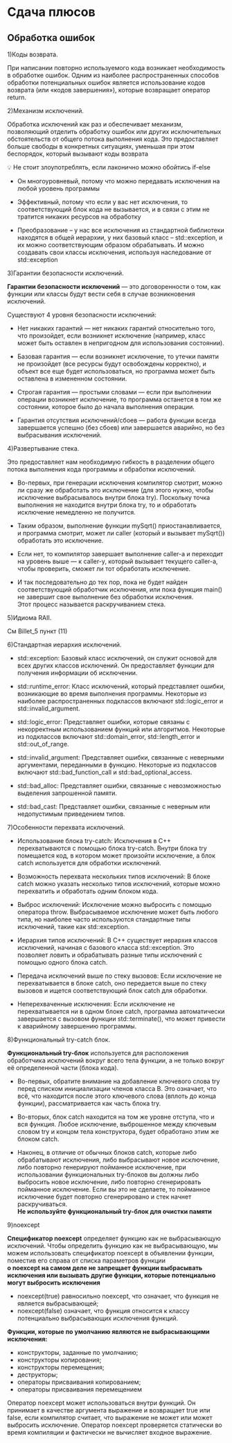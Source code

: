 # Сдача плюсов  

## Обработка ошибок  

1)Коды возврата.  

При написании повторно используемого кода возникает необходимость в обработке ошибок. Одним из наиболее распространенных способов обработки потенциальных ошибок является использование кодов возврата (или «кодов завершения»), которые возвращает оператор return.  

2)Механизм исключений.  

Обработка исключений как раз и обеспечивает механизм, позволяющий отделить обработку ошибок или других исключительных обстоятельств от общего потока выполнения кода. Это предоставляет больше свободы в конкретных ситуациях, уменьшая при этом беспорядок, который вызывают коды возврата  

💡 Не стоит злоупотреблять, если лаконично можно обойтись if-else  

+ Он многоуровневый, потому что можно передавать исключения на любой уровень программы  

+ Эффективный, потому что если у вас нет исключения, то соответствующий блок кода не вызывается, и в
связи с этим не тратится никаких ресурсов на обработку  

+ Преобразование – у нас все исключения из стандартной библиотеки находятся в общей иерархии, у них
базовый класс – std::exception, и их можно соответствующим образом обрабатывать. И можно создавать
свои классы исключения, используя наследование от std::exception  
  
3)Гарантии безопасности исключений.  

**Гарантии безопасности исключений** — это договоренности о том, как функции или классы будут вести себя в случае возникновения исключений.  

Существуют 4 уровня безопасности исключений:  

+ Нет никаких гарантий — нет никаких гарантий относительно того, что произойдет, если возникнет исключение (например, класс может быть оставлен в непригодном для использования состоянии).  

+ Базовая гарантия — если возникнет исключение, то утечки памяти не произойдет (все ресурсы будут освобождены корректно), и объект все еще будет использоваться, но программа может быть оставлена в измененном состоянии.  

+ Строгая гарантия — простыми словами — если при выполнении операции возникнет исключение, то программа останется в том же состоянии, которое было до начала выполнения операции.  

+ Гарантия отсутствия исключений/сбоев — работа функции всегда завершается успешно (без сбоев) или завершается аварийно, но без выбрасывания исключений.  

4)Развертывание стека.  

Это предоставляет нам необходимую гибкость в разделении общего потока выполнения кода программы и обработки исключений.  

+ Во-первых, при генерации исключения компилятор смотрит, можно ли сразу же обработать это исключение (для этого нужно, чтобы исключение выбрасывалось внутри блока try). Поскольку точка выполнения не находится внутри блока try, то и обработать исключение немедленно не получится.  
+ Таким образом, выполнение функции mySqrt() приостанавливается, и программа смотрит, может ли caller (который и вызывает mySqrt()) обработать это исключение.  

+ Если нет, то компилятор завершает выполнение caller-а и переходит на уровень выше — к caller-у, который вызывает текущего caller-а, чтобы проверить, сможет ли тот обработать исключение.  

+ И так последовательно до тех пор, пока не будет найден соответствующий обработчик исключения, или пока функция main() не завершит свое выполнение без обработки исключения.  
Этот процесс называется раскручиванием стека.  

5)Идиома RAII.  

См Billet_5 пункт (11)  

6)Стандартная иерархия исключений.  

+ std::exception: Базовый класс исключений, он служит основой для всех других классов исключений. Он предоставляет функции для получения информации об исключении.  

+ std::runtime_error: Класс исключений, который представляет ошибки, возникающие во время выполнения программы. Некоторые из наиболее распространенных подклассов включают std::logic_error и std::invalid_argument.  

+ std::logic_error: Представляет ошибки, которые связаны с некорректным использованием функций или алгоритмов. Некоторые из подклассов включают std::domain_error, std::length_error и std::out_of_range.  

+ std::invalid_argument: Представляет ошибки, связанные с неверными аргументами, переданными в функцию. Некоторые из подклассов включают std::bad_function_call и std::bad_optional_access.  

+ std::bad_alloc: Представляет ошибки, связанные с невозможностью выделения запрошенной памяти.  

+ std::bad_cast: Представляет ошибки, связанные с неверным или недопустимым приведением типов.  

7)Особенности перехвата исключений.  

+ Использование блока try-catch: Исключения в C++ перехватываются с помощью блока try-catch. Внутри блока try помещается код, в котором может произойти исключение, а блок catch используется для обработки исключений.  

+ Возможность перехвата нескольких типов исключений: В блоке catch можно указать несколько типов исключений, которые можно перехватить и обработать одним блоком кода.  

+ Выброс исключений: Исключение можно выбросить с помощью оператора throw. Выбрасываемое исключение может быть любого типа, но наиболее часто используются стандартные типы исключений, такие как std::exception.  

+ Иерархия типов исключений: В C++ существует иерархия классов исключений, начиная с базового класса std::exception. Это позволяет ловить и обрабатывать разные типы исключений с помощью одного блока catch.  

+ Передача исключений выше по стеку вызовов: Если исключение не перехватывается в блоке catch, оно передается выше по стеку вызовов и ищется соответствующий блок catch для обработки.  

+ Неперехваченные исключения: Если исключение не перехватывается ни в одном блоке catch, программа автоматически завершается с вызовом функции std::terminate(), что может привести к аварийному завершению программы.  

8)Функциональный try-catch блок.  

**Функциональный try-блок** используется для расположения обработчика исключений вокруг всего тела функции, а не только вокруг её определенной части (блока кода).  

+ Во-первых, обратите внимание на добавление ключевого слова try перед списком инициализации членов класса B. Это означает, что всё, что находится после этого ключевого слова (вплоть до конца функции), рассматривается как часть блока try.  

+ Во-вторых, блок catch находится на том же уровне отступа, что и вся функция. Любое исключение, выброшенное между ключевым словом try и концом тела конструктора, будет обработано этим же блоком catch.  

+ Наконец, в отличие от обычных блоков catch, которые либо обрабатывают исключения, либо выбрасывают новое исключение, либо повторно генерируют пойманное исключение, при использовании функциональных try-блоков вы должны либо выбросить новое исключение, либо повторно сгенерировать пойманное исключение. Если вы это не сделаете, то пойманное исключение будет повторно сгенерировано и стек начнет раскручиваться.  
**Не используйте функциональный try-блок для очистки памяти**  

9)noexcept  

**Спецификатор noexcept** определяет функцию как не выбрасывающую исключений. Чтобы определить функцию как не выбрасывающую, мы можем использовать спецификатор noexcept в объявлении функции, поместив его справа от списка параметров функции  
**о noexcept на самом деле не запрещает функции выбрасывать исключения или вызывать другие функции, которые потенциально могут выбросить исключения**  

+ noexcept(true) равносильно noexcept, что означает, что функция не является выбрасывающей;  
+ noexcept(false) означает, что функция относится к классу потенциально выбрасывающих исключения функций.  

**Функции, которые по умолчанию являются не выбрасывающими исключения:**  

+ конструкторы, заданные по умолчанию;  
+ конструкторы копирования;  
+ конструкторы перемещения;  
+ деструкторы;  
+ операторы присваивания копированием;  
+ операторы присваивания перемещением  

Оператор noexcept может использоваться внутри функций. Он принимает в качестве аргумента выражение и возвращает true или false, если компилятор считает, что выражение не может или может выбросить исключение. Оператор noexcept проверяется статически во время компиляции и фактически не вычисляет входное выражение.  
